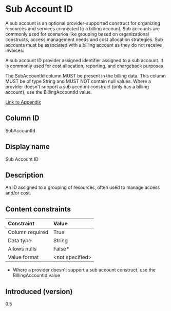 # Sub Account ID

A sub account is an optional provider-supported construct for organizing resources and services connected to a billing account. Sub accounts are commonly used for scenarios like grouping based on organizational constructs, access management needs and cost allocation strategies. Sub accounts must be associated with a billing account as they do not receive invoices. 

A sub account ID provider assigned identifier assigned to a sub account. It is commonly used for cost allocation, reporting, and chargeback purposes.

The SubAccountId column MUST be present in the billing data. This column MUST be of type String and MUST NOT contain null values. Where a provider doesn't support a sub account construct (only has a billing account), use the BillingAccountId value.

[Link to Appendix]()

## Column ID

SubAccountId

## Display name

Sub Account ID

## Description

An ID assigned to a grouping of resources, often used to manage access and/or cost.

## Content constraints

|    Constraint   |      Value      |
|:----------------|:----------------|
| Column required | True            |
| Data type       | String          |
| Allows nulls    | False*          |
| Value format    | \<not specified> |

* Where a provider doesn't support a sub account construct, use the BillingAccountId value

## Introduced (version)

0.5